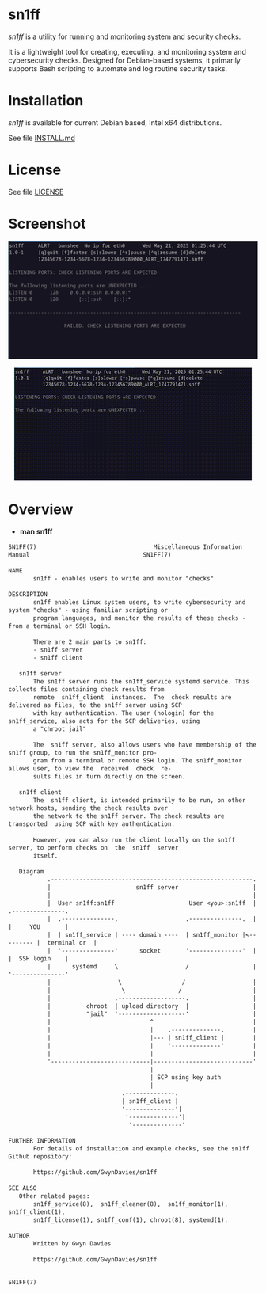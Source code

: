 # sn1ff

*sn1ff* is a utility for running and monitoring system and security checks.

 It is a lightweight tool for creating, executing, and monitoring system and cybersecurity checks. Designed for Debian-based systems, it primarily supports Bash scripting to automate and log routine security tasks.


# Installation

*sn1ff* is available for current Debian based, Intel x64 distributions.

See file [INSTALL.md](./INSTALL.md)


# License

See file [LICENSE](./LICENSE)


# Screenshot

![Static screen view](sn1ff.png)

<p align="center">
  <img src="sn1ff.gif" alt="Dynamic screen view">
</p>


# Overview

* **man sn1ff**

```
SN1FF(7)                                 Miscellaneous Information Manual                                SN1FF(7)

NAME
       sn1ff - enables users to write and monitor "checks"

DESCRIPTION
       sn1ff enables Linux system users, to write cybersecurity and system "checks" - using familiar scripting or
       program languages, and monitor the results of these checks - from a terminal or SSH login.

       There are 2 main parts to sn1ff:
       - sn1ff server
       - sn1ff client

   sn1ff server
       The sn1ff server runs the sn1ff_service systemd service. This collects files containing check results from
       remote  sn1ff_client  instances.  The  check results are delivered as files, to the sn1ff server using SCP
       with key authentication. The user (nologin) for the sn1ff_service, also acts for the SCP deliveries, using
       a "chroot jail"

       The  sn1ff server, also allows users who have membership of the sn1ff group, to run the sn1ff_monitor pro‐
       gram from a terminal or remote SSH login. The sn1ff_monitor allows user, to view the  received  check  re‐
       sults files in turn directly on the screen.

   sn1ff client
       The  sn1ff client, is intended primarily to be run, on other network hosts, sending the check results over
       the network to the sn1ff server. The check results are transported  using SCP with key authentication.

       However, you can also run the client locally on the sn1ff server, to perform checks on  the  sn1ff  server
       itself.

   Diagram
           .---------------------------------------------------------.
           |                        sn1ff server                     |
           |                                                         |
           |  User sn1ff:sn1ff                     User <you>:sn1ff  |        .---------------.
           |  .---------------.                   .---------------.  |        |     YOU       |
           |  | sn1ff_service | ---- domain ----  | sn1ff_monitor |<--------- |  terminal or  |
           |  '---------------'      socket       '---------------'  |        |  SSH login    |
           |      systemd     \                   /                  |        '---------------'
           |                   \                 /                   |
           |                    \               /                    |
           |                  .-------------------.                  |
           |          chroot  | upload directory  |                  |
           |          "jail"  '-------------------'                  |
           |                            ^                            |
           |                            |    .--------------.        |
           |                            |--- | sn1ff_client |        |
           |                            |    '--------------'        |
           |                            |                            |
           '----------------------------|----------------------------'
                                        |
                                        | SCP using key auth
                                        |
                                .--------------.
                                | sn1ff_client |
                                '--------------'|
                                 '--------------'|
                                  '--------------'

FURTHER INFORMATION
       For details of installation and example checks, see the sn1ff Github repository:

       https://github.com/GwynDavies/sn1ff

SEE ALSO
   Other related pages:
       sn1ff_service(8),  sn1ff_cleaner(8),  sn1ff_monitor(1),  sn1ff_client(1), 
       sn1ff_license(1), sn1ff_conf(1), chroot(8), systemd(1).

AUTHOR
       Written by Gwyn Davies

       https://github.com/GwynDavies/sn1ff
```
                                                                                                         SN1FF(7)
